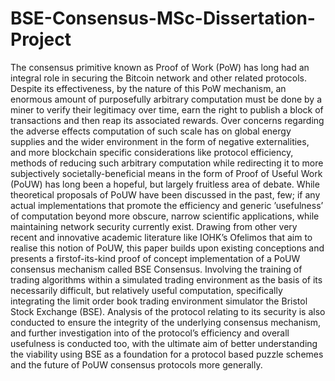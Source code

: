 # BSE-Consensus-MSc-Dissertation-Project


The consensus primitive known as Proof of Work (PoW) has long had an integral role in securing
the Bitcoin network and other related protocols. Despite its effectiveness, by the nature of this PoW
mechanism, an enormous amount of purposefully arbitrary computation must be done by a miner to verify
their legitimacy over time, earn the right to publish a block of transactions and then reap its associated
rewards. Over concerns regarding the adverse effects computation of such scale has on global energy
supplies and the wider environment in the form of negative externalities, and more blockchain specific
considerations like protocol efficiency, methods of reducing such arbitrary computation while redirecting it
to more subjectively societally-beneficial means in the form of Proof of Useful Work (PoUW) has long been
a hopeful, but largely fruitless area of debate. While theoretical proposals of PoUW have been discussed
in the past, few; if any actual implementations that promote the efficiency and generic ’usefulness’ of
computation beyond more obscure, narrow scientific applications, while maintaining network security
currently exist. Drawing from other very recent and innovative academic literature like IOHK’s Ofelimos
that aim to realise this notion of PoUW, this paper builds upon existing conceptions and presents a firstof-its-kind proof of concept implementation of a PoUW consensus mechanism called BSE Consensus.
Involving the training of trading algorithms within a simulated trading environment as the basis of its
necessarily difficult, but relatively useful computation, specifically integrating the limit order book trading
environment simulator the Bristol Stock Exchange (BSE). Analysis of the protocol relating to its security
is also conducted to ensure the integrity of the underlying consensus mechanism, and further investigation
into of the protocol’s efficiency and overall usefulness is conducted too, with the ultimate aim of better
understanding the viability using BSE as a foundation for a protocol based puzzle schemes and the future
of PoUW consensus protocols more generally.
